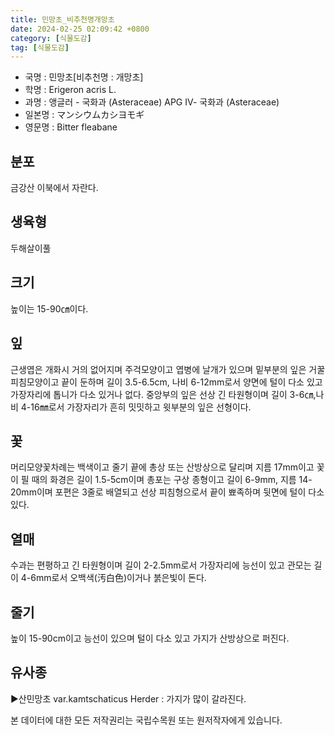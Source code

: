 ```yaml
---
title: 민망초_비추천명개망초
date: 2024-02-25 02:09:42 +0800
category: [식물도감]
tag: [식물도감]
---
```




- 국명 : 민망초[비추천명 : 개망초]
- 학명 : Erigeron acris L.
- 과명 : 앵글러 - 국화과 (Asteraceae) APG Ⅳ- 국화과 (Asteraceae)
- 일본명 : マンシウムカシヨモギ
- 영문명 : Bitter fleabane


## 분포
금강산 이북에서 자란다.
## 생육형
두해살이풀
## 크기
높이는 15-90㎝이다.
## 잎
근생엽은 개화시 거의 없어지며 주걱모양이고 엽병에 날개가 있으며 밑부분의 잎은 거꿀피침모양이고 끝이 둔하며 길이 3.5-6.5cm, 나비 6-12mm로서 양면에 털이 다소 있고 가장자리에 톱니가 다소 있거나 없다. 중앙부의 잎은 선상 긴 타원형이며 길이 3-6㎝,나비 4-16㎜로서 가장자리가 흔히 밋밋하고 윗부분의 잎은 선형이다.
## 꽃
머리모양꽃차례는 백색이고 줄기 끝에 총상 또는 산방상으로 달리며 지름 17mm이고 꽃이 필 때의 화경은 길이 1.5-5cm이며 총포는 구상 종형이고 길이 6-9mm, 지름 14-20mm이며 포편은 3줄로 배열되고 선상 피침형으로서 끝이 뾰족하며 뒷면에 털이 다소 있다.
## 열매
수과는 편평하고 긴 타원형이며 길이 2-2.5mm로서 가장자리에 능선이 있고 관모는 길이 4-6mm로서 오백색(汚白色)이거나 붉은빛이 돈다.
## 줄기
높이 15-90cm이고 능선이 있으며 털이 다소 있고 가지가 산방상으로 퍼진다.
## 유사종
▶산민망초 var.kamtschaticus Herder : 가지가 많이 갈라진다.






본 데이터에 대한 모든 저작권리는 국립수목원 또는 원저작자에게 있습니다.
